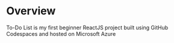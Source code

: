 # Overview
To-Do List is my first beginner ReactJS project built using GitHub Codespaces and hosted on Microsoft Azure
